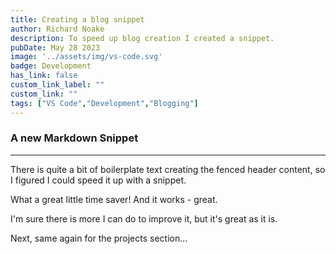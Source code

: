 ```yaml
---
title: Creating a blog snippet
author: Richard Noake
description: To speed up blog creation I created a snippet.
pubDate: May 28 2023
image: '../assets/img/vs-code.svg'
badge: Development
has_link: false
custom_link_label: ""
custom_link: ""
tags: ["VS Code","Development","Blogging"]
---
```



### A new Markdown Snippet

---
There is quite a bit of boilerplate text creating the fenced header content, so I figured I could speed it up with a snippet.

What a great little time saver!
And it works - great.

I'm sure there is more I can do to improve it, but it's great as it is.

Next, same again for the projects section...
